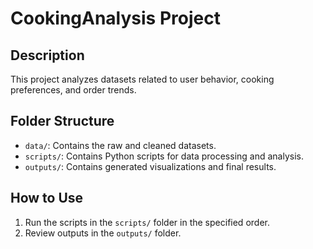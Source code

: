 # CookingAnalysis Project

## Description
This project analyzes datasets related to user behavior, cooking preferences, and order trends.

## Folder Structure
- `data/`: Contains the raw and cleaned datasets.
- `scripts/`: Contains Python scripts for data processing and analysis.
- `outputs/`: Contains generated visualizations and final results.

## How to Use
1. Run the scripts in the `scripts/` folder in the specified order.
2. Review outputs in the `outputs/` folder.
